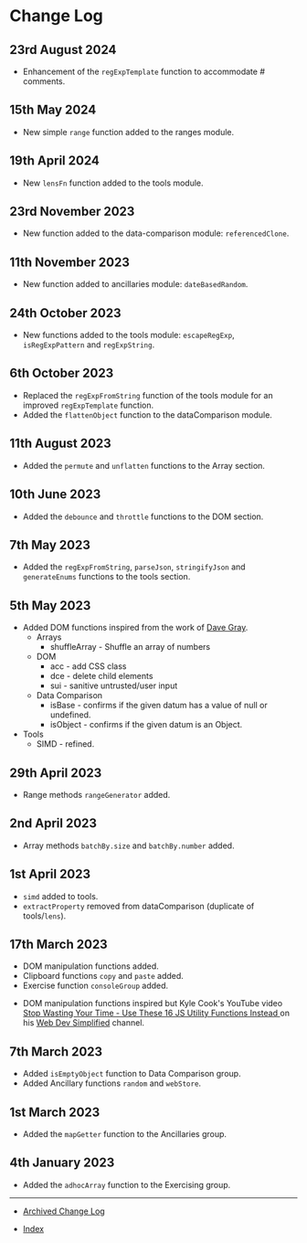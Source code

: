 # Change Log

## 23rd August 2024

- Enhancement of the `regExpTemplate` function to accommodate # comments.

## 15th May 2024

- New simple `range` function added to the ranges module.

## 19th April 2024

- New `lensFn` function added to the tools module.

## 23rd November 2023

- New function added to the data-comparison module: `referencedClone`.

## 11th November 2023

- New function added to ancillaries module: `dateBasedRandom`.

## 24th October 2023

- New functions added to the tools module: `escapeRegExp`, `isRegExpPattern` and `regExpString`.

## 6th October 2023

- Replaced the `regExpFromString` function of the tools module for an improved `regExpTemplate` function.
- Added the `flattenObject` function to the dataComparison module.

## 11th August 2023

- Added the `permute` and `unflatten` functions to the Array section.

## 10th June 2023

- Added the `debounce` and `throttle` functions to the DOM section.

## 7th May 2023

- Added the `regExpFromString`, `parseJson`, `stringifyJson` and `generateEnums` functions to the tools section.

## 5th May 2023

- Added DOM functions inspired from the work of [Dave Gray](https://youtu.be/LDgPTw6tePk).
  - Arrays
    - shuffleArray - Shuffle an array of numbers
  - DOM
    - acc - add CSS class
    - dce - delete child elements
    - sui - sanitive untrusted/user input
  - Data Comparison
    - isBase - confirms if the given datum has a value of null or undefined.
    - isObject - confirms if the given datum is an Object.
- Tools
  - SIMD - refined.

## 29th April 2023

- Range methods `rangeGenerator` added.

## 2nd April 2023

- Array methods `batchBy.size` and `batchBy.number` added.

## 1st April 2023

- `simd` added to tools.
- `extractProperty` removed from dataComparison (duplicate of tools/`lens`).

## 17th March 2023

- DOM manipulation functions added.
- Clipboard functions `copy` and `paste` added.
- Exercise function `consoleGroup` added.

* DOM manipulation functions inspired but Kyle Cook's YouTube video [Stop Wasting Your Time - Use These 16 JS Utility Functions Instead
  ](https://youtu.be/EoUIS2PxKCs) on his [Web Dev Simplified](https://www.youtube.com/@WebDevSimplified) channel.

## 7th March 2023

- Added `isEmptyObject` function to Data Comparison group.
- Added Ancillary functions `random` and `webStore`.

## 1st March 2023

- Added the `mapGetter` function to the Ancillaries group.

## 4th January 2023

- Added the `adhocArray` function to the Exercising group.

---

- [Archived Change Log](archivedLog.md)

- [Index](README.md)
